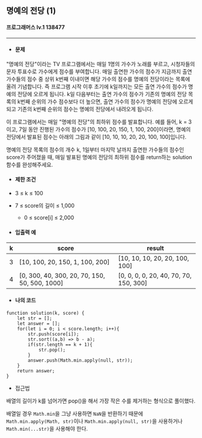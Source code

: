 ## 명예의 전당 (1)
#### 프로그래머스 lv.1 138477
------
* #### 문제

"명예의 전당"이라는 TV 프로그램에서는 매일 1명의 가수가 노래를 부르고, 시청자들의 문자 투표수로 가수에게 점수를 부여합니다. 매일 출연한 가수의 점수가 지금까지 출연 가수들의 점수 중 상위 k번째 이내이면 해당 가수의 점수를 명예의 전당이라는 목록에 올려 기념합니다. 즉 프로그램 시작 이후 초기에 k일까지는 모든 출연 가수의 점수가 명예의 전당에 오르게 됩니다. k일 다음부터는 출연 가수의 점수가 기존의 명예의 전당 목록의 k번째 순위의 가수 점수보다 더 높으면, 출연 가수의 점수가 명예의 전당에 오르게 되고 기존의 k번째 순위의 점수는 명예의 전당에서 내려오게 됩니다.

이 프로그램에서는 매일 "명예의 전당"의 최하위 점수를 발표합니다. 예를 들어, k = 3이고, 7일 동안 진행된 가수의 점수가 [10, 100, 20, 150, 1, 100, 200]이라면, 명예의 전당에서 발표된 점수는 아래의 그림과 같이 [10, 10, 10, 20, 20, 100, 100]입니다.

명예의 전당 목록의 점수의 개수 k, 1일부터 마지막 날까지 출연한 가수들의 점수인 score가 주어졌을 때, 매일 발표된 명예의 전당의 최하위 점수를 return하는 solution 함수를 완성해주세요.

* #### 제한 조건

* 3 ≤ k ≤ 100
* 7 ≤ score의 길이 ≤ 1,000
    * 0 ≤ score[i] ≤ 2,000

* #### 입출력 예

|k|score|result|
|---|---|---|
|3|[10, 100, 20, 150, 1, 100, 200]|[10, 10, 10, 20, 20, 100, 100]|
|4|[0, 300, 40, 300, 20, 70, 150, 50, 500, 1000]|[0, 0, 0, 0, 20, 40, 70, 70, 150, 300]|


* #### 나의 코드
```
function solution(k, score) {
    let str = [];
    let answer = [];
    for(let i = 0; i < score.length; i++){
        str.push(score[i]);
        str.sort((a,b) => b - a);
        if(str.length == k + 1){
            str.pop();
        }
        answer.push(Math.min.apply(null, str));
    }
    return answer;
}
```


* 접근법

배열의 길이가 k를 넘어가면 pop()을 해서 가장 작은 수를 제거하는 형식으로 풀이했다.

배열일 경우 `Math.min`을 그냥 사용하면 `NaN`을 반환하기 때문에 `Math.min.apply(Math, str)`이나 `Math.min.apply(null, str)`을 사용하거나 `Math.min(...str)`을 사용해야 한다.

